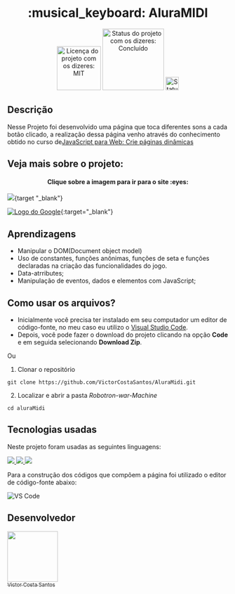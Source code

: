 <h1 align="center">:musical_keyboard: AluraMIDI</h1>

<div>
  <p align="center">
    <img  style="width:100px" alt="Licença do projeto com os dizeres: MIT" src="https://img.shields.io/github/license/RodrigoHarder/numero-secreto-reconhecimento-voz.svg">
    <img  style="width:140px" alt="Status do projeto com os dizeres: Concluído" src="https://img.shields.io/static/v1?label=Status&message=Concluído &color=green">
    <img style="width:30px" alt="Status do projeto com os dizeres: Concluído" src="https://cdn-icons-png.flaticon.com/512/1721/1721539.png">
    
  </p>
</div>

## **Descrição**

Nesse Projeto foi desenvolvido uma página que toca diferentes sons a cada botão clicado, a realização dessa página venho através do conhecimento obtido no curso de[JavaScript para Web: Crie páginas dinâmicas](https://cursos.alura.com.br/course/javascript-web-paginas-dinamicas) 

## Veja mais sobre o projeto:

  <h4 align="center"> <b>Clique sobre a imagem para ir para o site </b>:eyes:  
  </h4>

[![](https://i.imgur.com/dnKiVWz.png)](https://alura-midi-349r.vercel.app/){target "_blank"}

[![Logo do Google](https://www.google.com/images/branding/googlelogo/1x/googlelogo_color_272x92dp.png)](https://www.google.com){:target="_blank"}

</hr>
  

## **Aprendizagens** 

- Manipular o DOM(Document object model)
- Uso de constantes, funções anônimas, funções de seta e funções declaradas na criação das funcionalidades do jogo.
- Data-atrributes;
- Manipulação de eventos, dados e elementos com JavaScript;


## **Como usar os arquivos?**

- Inicialmente você precisa ter instalado em seu computador um editor de código-fonte, no meu caso eu utilizo o [Visual Studio Code](https://code.visualstudio.com/download). 
- Depois, você pode fazer o download do projeto clicando na opção **Code** e em seguida selecionando **Download Zip**.

Ou

1. Clonar o repositório

```
git clone https://github.com/VictorCostaSantos/AluraMidi.git
```
2. Localizar e abrir a pasta *Robotron-war-Machine*

```
cd aluraMidi
```

## **Tecnologias usadas**

Neste projeto foram usadas as seguintes linguagens:


  <a href="https://developer.mozilla.org/pt-BR/docs/Web/HTML">
    <img src="https://skillicons.dev/icons?i=html"/>
  </a>
   <a href="https://developer.mozilla.org/pt-BR/docs/Web/CSS">
    <img src="https://skillicons.dev/icons?i=css"/>
  </a>
   <a href="https://developer.mozilla.org/pt-BR/docs/Web/JavaScript">
    <img src="https://skillicons.dev/icons?i=javascript"/>
  </a>


Para a construção dos códigos que compõem a página foi utilizado o editor de código-fonte abaixo:

<img  alt="VS Code" src="https://img.shields.io/badge/Visual%20Studio%20Code-0078d7.svg?style=for-the-badge&logo=visual-studio-code&logoColor=white">

## Desenvolvedor

[<img src="https://avatars.githubusercontent.com/u/91506513?v=4" width=115><br><sub>Victor Costa Santos</sub>](https://github.com/VictorCostaSantos)

   
